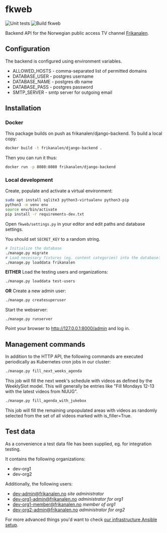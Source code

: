 fkweb
=====

![Unit tests](https://github.com/Frikanalen/frikanalen/workflows/Unit%20test%20Django%20API%20service/badge.svg)
![Build fkweb](https://github.com/Frikanalen/frikanalen/workflows/Build%20Django%20backend%20service/badge.svg)

Backend API for the Norwegian public access TV channel [Frikanalen](https://frikanalen.no/).

## Configuration

The backend is configured using environment variables.

* ALLOWED_HOSTS - comma-separated list of permitted domains
* DATABASE_USER - postgres username
* DATABASE_NAME - postgres db name
* DATABASE_PASS - postgres password
* SMTP_SERVER - smtp server for outgoing email

## Installation

### Docker

This package builds on push as frikanalen/django-backend. To build a local copy:

```sh
docker build -t frikanalen/django-backend . 
```

Then you can run it thus:

```sh
docker run -p 8080:8080 frikanalen/django-backend 
```

### Local development

Create, populate and activate a virtual environment:
```sh
sudo apt install sqlite3 python3-virtualenv python3-pip
python3 -m venv env
source env/bin/activate
pip install -r requirements-dev.txt
```

Open `fkweb/settings.py` in your editor and edit paths and database settings.

You should set `SECRET_KEY` to a random string.

```sh
# Initialize the database
./manage.py migrate
# Load necessary fixtures (eg. content categories) into the database:
./manage.py loaddata frikanalen
```


**EITHER** Load the testing users and organizations:

```sh
./manage.py loaddata test-users
```

**OR** Create a new admin user:

```sh
./manage.py createsuperuser
```

Start the webserver:

```shell
./manage.py runserver
```

Point your browser to http://127.0.0.1:8000/admin and log in.

## Management commands

In addition to the HTTP API, the following commands are executed periodically as Kubernetes cron jobs in our cluster:

```sh
./manage.py fill_next_weeks_agenda
```

This job will fill the next week's schedule with videos as defined by the WeeklySlot model. This will generally be entries like "Fill Mondays 12-13 with the latest videos from NUUG".

```sh
./manage.py fill_agenda_with_jukebox
```
    
This job will fill the remaining unpopulated areas with videos as randomly selected from the set of all videos marked with is_filler=True.

## Test data

As a convenience a test data file has been supplied, eg. for integration testing.

It contains the following organizations:

- dev-org1
- dev-org2

Additionally, the following users:

- dev-admin@frikanalen.no *site administrator*
- dev-org1-admin@frikanalen.no *administrator for org1*
- dev-org1-member@frikanalen.no *member of org1*
- dev-org2-admin@frikanalen.no *administrator for org2*



For more advanced things you'd want to check [our infrastructure Ansible setup](../../infra/README.md).
